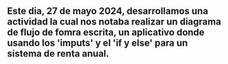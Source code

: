 ## Este dia, 27 de mayo 2024, desarrollamos una actividad la cual nos notaba realizar un diagrama de flujo de fomra escrita, un aplicativo donde usando los 'imputs' y el 'if y else' para un sistema de renta anual.